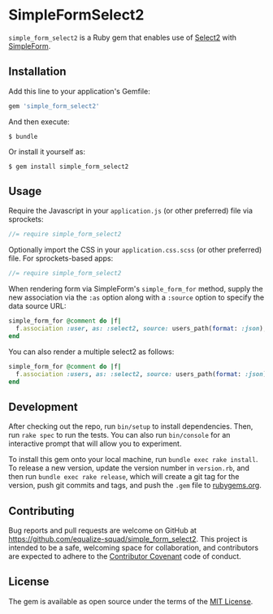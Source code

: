 # SimpleFormSelect2

`simple_form_select2` is a Ruby gem that enables use of [Select2](https://github.com/select2/select2) with
[SimpleForm](https://github.com/plataformatec/simple_form).

## Installation

Add this line to your application's Gemfile:

```ruby
gem 'simple_form_select2'
```

And then execute:

    $ bundle

Or install it yourself as:

    $ gem install simple_form_select2

## Usage

Require the Javascript in your `application.js` (or other preferred) file via sprockets:

```javascript
//= require simple_form_select2
```

Optionally import the CSS in your `application.css.scss` (or other preferred) file.  For
sprockets-based apps:

```javascript
//= require simple_form_select2
```

When rendering form via SimpleForm's `simple_form_for` method, supply the new association via the `:as` option along with a `:source` option to specify the data source URL:

```ruby
simple_form_for @comment do |f|
  f.association :user, as: :select2, source: users_path(format: :json), label: :name, value: :id
end
```

You can also render a multiple select2 as follows:

```ruby
simple_form_for @comment do |f|
  f.association :users, as: :select2, source: users_path(format: :json), label: :name, value: :id, multiple: true
end
```

## Development

After checking out the repo, run `bin/setup` to install dependencies. Then, run `rake spec` to run the tests. You can also run `bin/console` for an interactive prompt that will allow you to experiment.

To install this gem onto your local machine, run `bundle exec rake install`. To release a new version, update the version number in `version.rb`, and then run `bundle exec rake release`, which will create a git tag for the version, push git commits and tags, and push the `.gem` file to [rubygems.org](https://rubygems.org).

## Contributing

Bug reports and pull requests are welcome on GitHub at https://github.com/equalize-squad/simple_form_select2. This project is intended to be a safe, welcoming space for collaboration, and contributors are expected to adhere to the [Contributor Covenant](http://contributor-covenant.org) code of conduct.

## License

The gem is available as open source under the terms of the [MIT License](http://opensource.org/licenses/MIT).
